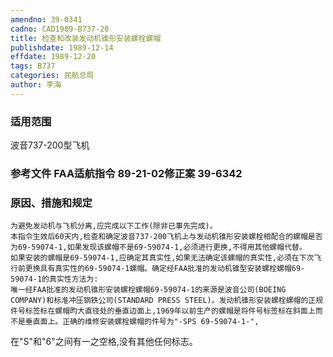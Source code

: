 ```yaml
---
amendno: 39-0341
cadno: CAD1989-B737-20
title: 检查和改装发动机锥形安装螺栓螺帽
publishdate: 1989-12-14
effdate: 1989-12-20
tags: B737
categories: 民航总局
author: 李海
---
```


### 适用范围 
波音737-200型飞机

<!--more-->
### 参考文件    FAA适航指令 89-21-02修正案 39-6342 

### 原因、措施和规定 
    为避免发动机与飞机分离,应完成以下工作(除非已事先完成)。 
    本指令生效后60天内,检查和确定波音737-200飞机上与发动机锥形安装螺栓相配合的螺帽是否为69-59074-1,如果发现该螺帽不是69-59074-1,必须进行更换,不得用其他螺帽代替。 
    如果安装的螺帽是69-59074-1,应确定其真实性,如果无法确定该螺帽的真实性,必须在下次飞行前更换具有真实性的69-59074-1螺帽。确定经FAA批准的发动机锥型安装螺栓螺帽69-59074-1的真实性方法为: 
    唯一经FAA批准的发动机锥形安装螺栓螺帽69-59074-1的来源是波音公司(BOEING COMPANY)和标准冲压钢铁公司(STANDARD PRESS STEEL)。发动机锥形安装螺栓螺帽的正规件号标签标在螺帽昀大直径处的垂直边面上,1969年以前生产的螺帽是将件号标签标在斜面上而不是垂直面上。正确的维修安装螺栓螺帽的件号为"-SPS 69-59074-1-",
  
在"S"和"6"之间有一之空格,没有其他任何标志。
